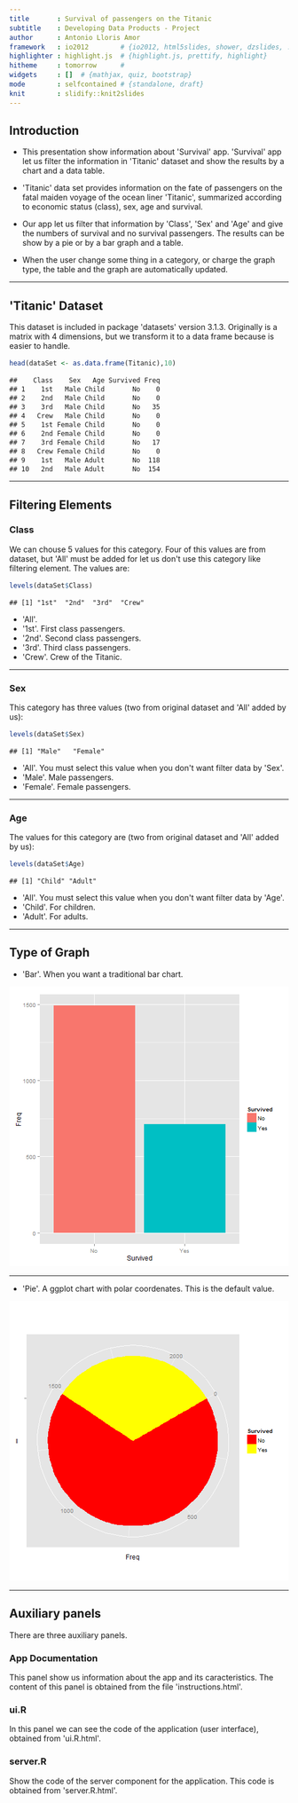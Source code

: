 ```yaml
---
title       : Survival of passengers on the Titanic 
subtitle    : Developing Data Products - Project 
author      : Antonio Lloris Amor
framework   : io2012        # {io2012, html5slides, shower, dzslides, ...}
highlighter : highlight.js  # {highlight.js, prettify, highlight}
hitheme     : tomorrow      # 
widgets     : []  # {mathjax, quiz, bootstrap}
mode        : selfcontained # {standalone, draft}
knit        : slidify::knit2slides
---
```


## Introduction

- This presentation show information about 'Survival' app. 'Survival' app let us
filter the information in 'Titanic' dataset and show the results by a chart and 
a data table.

- 'Titanic' data set provides information on the fate of passengers on the fatal
maiden voyage of the ocean liner 'Titanic', summarized according to economic
status (class), sex, age and survival.

- Our app let us filter that information by 'Class', 'Sex' and 'Age' and give the
numbers of survival and no survival passengers. The results can be show by a pie
or by a bar graph and a table.

- When the user change some thing in a category, or charge the graph type, the
table and the graph are automatically updated. 

---

## 'Titanic' Dataset

This dataset is included in package 'datasets' version 3.1.3. Originally is a 
matrix with 4 dimensions, but we transform it to a data frame because is easier
to handle.


```r
head(dataSet <- as.data.frame(Titanic),10)
```

```
##    Class    Sex   Age Survived Freq
## 1    1st   Male Child       No    0
## 2    2nd   Male Child       No    0
## 3    3rd   Male Child       No   35
## 4   Crew   Male Child       No    0
## 5    1st Female Child       No    0
## 6    2nd Female Child       No    0
## 7    3rd Female Child       No   17
## 8   Crew Female Child       No    0
## 9    1st   Male Adult       No  118
## 10   2nd   Male Adult       No  154
```

---

## Filtering Elements
### Class

We can chouse 5 values for this category. Four of this values are from dataset,
but 'All' must be added for let us don't use this category like filtering element.
The values are:


```r
levels(dataSet$Class)
```

```
## [1] "1st"  "2nd"  "3rd"  "Crew"
```

- 'All'.
- '1st'. First class passengers.
- '2nd'. Second class passengers.
- '3rd'. Third class passengers.
- 'Crew'. Crew of the Titanic.

---

### Sex

This category has three values (two from original dataset and 'All' added by us):


```r
levels(dataSet$Sex)
```

```
## [1] "Male"   "Female"
```

- 'All'. You must select this value when you don't want filter data by 'Sex'.
- 'Male'. Male passengers.
- 'Female'. Female passengers.

---

### Age

The values for this category are (two from original dataset and 'All' added by us):


```r
levels(dataSet$Age)
```

```
## [1] "Child" "Adult"
```

- 'All'. You must select this value when you don't want filter data by 'Age'.
- 'Child'. For children.
- 'Adult'. For adults.

---

## Type of Graph

- 'Bar'. When you want a traditional bar chart.



![plot of chunk unnamed-chunk-6](assets/fig/unnamed-chunk-6-1.png) 

---

- 'Pie'. A ggplot chart with polar coordenates. This is the default value.

![plot of chunk unnamed-chunk-7](assets/fig/unnamed-chunk-7-1.png) 

---

## Auxiliary panels

There are three auxiliary panels.

### App Documentation

This panel show us information about the app and its caracteristics. The content
of this panel is obtained from the file 'instructions.html'.

### ui.R

In this panel we can see the code of the application (user interface), obtained
from 'ui.R.html'.

### server.R

Show the code of the server component for the application. This code is obtained
from 'server.R.html'.
